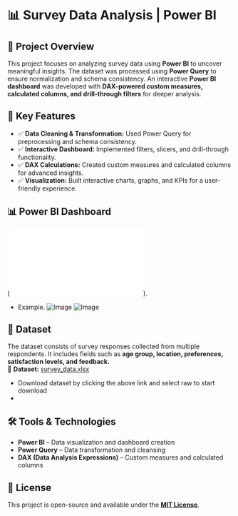 # 📊 Survey Data Analysis | Power BI  

## 📌 Project Overview  
This project focuses on analyzing survey data using **Power BI** to uncover meaningful insights. The dataset was processed using **Power Query** to ensure normalization and schema consistency. An interactive **Power BI dashboard** was developed with **DAX-powered custom measures, calculated columns, and drill-through filters** for deeper analysis.  

## 🚀 Key Features  
- ✅ **Data Cleaning & Transformation:** Used Power Query for preprocessing and schema consistency.  
- ✅ **Interactive Dashboard:** Implemented filters, slicers, and drill-through functionality.  
- ✅ **DAX Calculations:** Created custom measures and calculated columns for advanced insights.  
- ✅ **Visualization:** Built interactive charts, graphs, and KPIs for a user-friendly experience.  

## 📊 Power BI Dashboard  
(![Dashboard](Final_project_BI.pdf)).


- Example.
![Image](https://github.com/user-attachments/assets/5700fe3f-7964-43ca-a74b-c74f620586cc)
![Image](https://github.com/user-attachments/assets/15e151d7-c6c7-4c46-984c-e7a075e42928)

 
## 📂 Dataset  
The dataset consists of survey responses collected from multiple respondents. It includes fields such as **age group, location, preferences, satisfaction levels, and feedback.**  
📂 **Dataset:** [survey_data.xlsx](survey_dataset.xlsx)  
- Download dataset by clicking the above link and select raw to start download
- 
## 🛠️ Tools & Technologies  
- **Power BI** – Data visualization and dashboard creation  
- **Power Query** – Data transformation and cleansing  
- **DAX (Data Analysis Expressions)** – Custom measures and calculated columns  

## 📜 License  
This project is open-source and available under the **[MIT License](LICENSE)**.  
